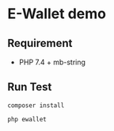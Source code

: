 # E-Wallet demo

## Requirement
- PHP 7.4 + mb-string

## Run Test

```
composer install

php ewallet
```
